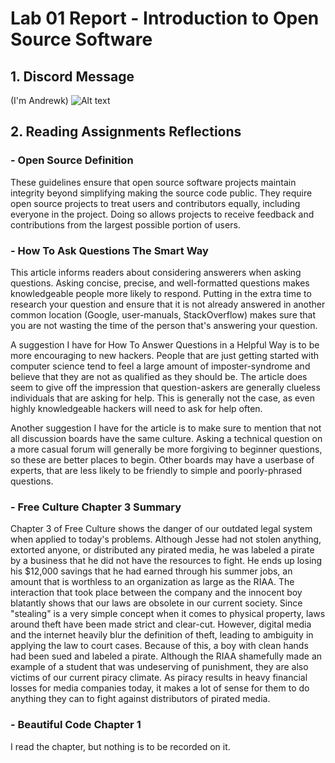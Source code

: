 # Lab 01 Report - Introduction to Open Source Software

## 1. Discord Message
(I'm Andrewk)
![Alt text](https://i.gyazo.com/8e409d779878a5b6c842a4c3da08203e.png)

## 2. Reading Assignments Reflections

### - Open Source Definition
These guidelines ensure that open source software projects maintain integrity beyond simplifying making the source code public. They require open source projects to treat users and contributors equally, including everyone in the project. Doing so allows projects to receive feedback and contributions from the largest possible portion of users.

### - How To Ask Questions The Smart Way
This article informs readers about considering answerers when asking questions. Asking concise, precise, and well-formatted questions makes knowledgeable people more likely to respond. Putting in the extra time to research your question and ensure that it is not already answered in another common location (Google, user-manuals, StackOverflow) makes sure that you are not wasting the time of the person that's answering your question.

A suggestion I have for How To Answer Questions in a Helpful Way is to be more encouraging to new hackers. People that are just getting started with computer science tend to feel a large amount of imposter-syndrome and believe that they are not as qualified as they should be. The article does seem to give off the impression that question-askers are generally clueless individuals that are asking for help. This is generally not the case, as even highly knowledgeable hackers will need to ask for help often.

Another suggestion I have for the article is to make sure to mention that not all discussion boards have the same culture. Asking a technical question on a more casual forum will generally be more forgiving to beginner questions, so these are better places to begin. Other boards may have a userbase of experts, that are less likely to be friendly to simple and poorly-phrased questions. 

### - Free Culture Chapter 3 Summary
Chapter 3 of Free Culture shows the danger of our outdated legal system when applied to today's problems. Although Jesse had not stolen anything, extorted anyone, or distributed any pirated media, he was labeled a pirate by a business that he did not have the resources to fight. He ends up losing his $12,000 savings that he had earned through his summer jobs,  an amount that is worthless to an organization as large as the RIAA. The interaction that took place between the company and the innocent boy blatantly shows that our laws are obsolete in our current society. Since "stealing" is a very simple concept when it comes to physical property, laws around theft have been made strict and clear-cut. However, digital media and the internet heavily blur the definition of theft, leading to ambiguity in applying the law to court cases. Because of this, a boy with clean hands had been sued and labeled a pirate. Although the RIAA shamefully made an example of a student that was undeserving of punishment, they are also victims of our current piracy climate. As piracy results in heavy financial losses for media companies today, it makes a lot of sense for them to do anything they can to fight against distributors of pirated media.

### - Beautiful Code Chapter 1
I read the chapter, but nothing is to be recorded on it.
